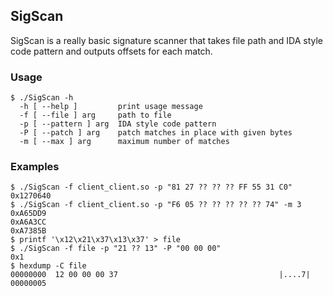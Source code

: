 ## SigScan

SigScan is a really basic signature scanner that takes file path and IDA style code pattern and outputs offsets for each
match.

### Usage

```shell
$ ./SigScan -h
  -h [ --help ]         print usage message
  -f [ --file ] arg     path to file
  -p [ --pattern ] arg  IDA style code pattern
  -P [ --patch ] arg    patch matches in place with given bytes
  -m [ --max ] arg      maximum number of matches
```

### Examples

```shell
$ ./SigScan -f client_client.so -p "81 27 ?? ?? ?? FF 55 31 C0"
0x1270640
$ ./SigScan -f client_client.so -p "F6 05 ?? ?? ?? ?? ?? 74" -m 3
0xA65DD9
0xA6A3CC
0xA7385B
$ printf '\x12\x21\x37\x13\x37' > file
$ ./SigScan -f file -p "21 ?? 13" -P "00 00 00"
0x1
$ hexdump -C file
00000000  12 00 00 00 37                                    |....7|
00000005
```
